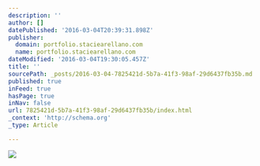 ```yaml
---
description: ''
author: []
datePublished: '2016-03-04T20:39:31.898Z'
publisher:
  domain: portfolio.staciearellano.com
  name: portfolio.staciearellano.com
dateModified: '2016-03-04T19:30:05.457Z'
title: ''
sourcePath: _posts/2016-03-04-7825421d-5b7a-41f3-98af-29d6437fb35b.md
published: true
inFeed: true
hasPage: true
inNav: false
url: 7825421d-5b7a-41f3-98af-29d6437fb35b/index.html
_context: 'http://schema.org'
_type: Article

---
```

![](http://other00.deviantart.net/e751/o/2015/234/a/9/a98ef21b48185ac6cb99a31d70da9922.jpg)